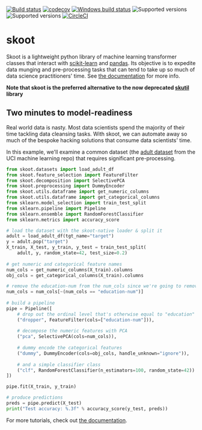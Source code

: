[![Build status](https://travis-ci.org/tgsmith61591/skoot.svg?branch=master)](https://travis-ci.org/tgsmith61591/skoot)
[![codecov](https://codecov.io/gh/tgsmith61591/skoot/branch/master/graph/badge.svg)](https://codecov.io/gh/tgsmith61591/skoot)
[![Windows build status](https://ci.appveyor.com/api/projects/status/7h91wcoaqwa3sc29?svg=true)](https://ci.appveyor.com/project/tgsmith61591/skoot)
![Supported versions](https://img.shields.io/badge/python-2.7-blue.svg)
![Supported versions](https://img.shields.io/badge/python-3.5-blue.svg)
[![CircleCI](https://circleci.com/gh/tgsmith61591/skoot.svg?style=svg)](https://circleci.com/gh/tgsmith61591/skoot)

# skoot

Skoot is a lightweight python library of machine learning transformer classes 
that interact with [scikit-learn](https://github.com/scikit-learn/scikit-learn)
and [pandas](https://github.com/pandas-dev/pandas). 
Its objective is to expedite data munging and pre-processing tasks that can
tend to take up so much of data science practitioners' time. See 
[the documentation](https://tgsmith61591.github.io/skoot) for more info.

__Note that skoot is the preferred 
alternative to the now deprecated [skutil](https://github.com/tgsmith61591/skutil) 
library__

## Two minutes to model-readiness

Real world data is nasty. Most data scientists spend the majority of their time
tackling data cleansing tasks. With skoot, we can automate away so much of the
bespoke hacking solutions that consume data scientists' time. 

In this example, we'll examine a common dataset (the 
[adult dataset](https://archive.ics.uci.edu/ml/datasets/Adult) from the UCI 
machine learning repo) that requires significant pre-processing.

```python
from skoot.datasets import load_adult_df
from skoot.feature_selection import FeatureFilter
from skoot.decomposition import SelectivePCA
from skoot.preprocessing import DummyEncoder
from skoot.utils.dataframe import get_numeric_columns
from skoot.utils.dataframe import get_categorical_columns
from sklearn.model_selection import train_test_split
from sklearn.pipeline import Pipeline
from sklearn.ensemble import RandomForestClassifier
from sklearn.metrics import accuracy_score

# load the dataset with the skoot-native loader & split it
adult = load_adult_df(tgt_name="target")
y = adult.pop("target")
X_train, X_test, y_train, y_test = train_test_split(
    adult, y, random_state=42, test_size=0.2)
    
# get numeric and categorical feature names
num_cols = get_numeric_columns(X_train).columns
obj_cols = get_categorical_columns(X_train).columns

# remove the education-num from the num_cols since we're going to remove it
num_cols = num_cols[~(num_cols == "education-num")]
    
# build a pipeline
pipe = Pipeline([
    # drop out the ordinal level that's otherwise equal to "education"
    ("dropper", FeatureFilter(cols=["education-num"])),
    
    # decompose the numeric features with PCA
    ("pca", SelectivePCA(cols=num_cols)),
    
    # dummy encode the categorical features
    ("dummy", DummyEncoder(cols=obj_cols, handle_unknown="ignore")),
    
    # and a simple classifier class
    ("clf", RandomForestClassifier(n_estimators=100, random_state=42))
])

pipe.fit(X_train, y_train)

# produce predictions
preds = pipe.predict(X_test)
print("Test accuracy: %.3f" % accuracy_score(y_test, preds))
```

For more tutorials, check out [the documentation](https://tgsmith61591.github.io/skoot).